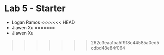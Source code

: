 # Lab 5 - Starter
- Logan Ramos
<<<<<<< HEAD
- Jiawen Xu
=======
- Jiawen Xu
>>>>>>> 262c3eaa1ba5f918c44585a0ed5cdbd48e84f064
